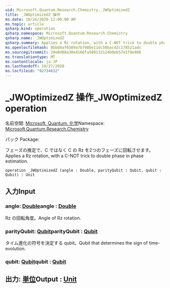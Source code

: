 ```yaml
---
uid: Microsoft.Quantum.Research.Chemistry._JWOptimizedZ
title: _JWOptimizedZ 操作
ms.date: 10/26/2020 12:00:00 AM
ms.topic: article
qsharp.kind: operation
qsharp.namespace: Microsoft.Quantum.Research.Chemistry
qsharp.name: _JWOptimizedZ
qsharp.summary: Applies a Rz rotation, with a C-NOT trick to double phase in phase estimation.
ms.openlocfilehash: 8bbd4af0389a7b748be11dc50bacd2c178521adc
ms.sourcegitcommit: 29e0d88a30e4166fa580132124b0eb57e1f0e986
ms.translationtype: MT
ms.contentlocale: ja-JP
ms.lasthandoff: 10/27/2020
ms.locfileid: "92724632"
---
```

# <a name="_jwoptimizedz-operation"></a><span data-ttu-id="da92d-102">_JWOptimizedZ 操作</span><span class="sxs-lookup"><span data-stu-id="da92d-102">_JWOptimizedZ operation</span></span>

<span data-ttu-id="da92d-103">名前空間: [Microsoft. Quantum. 化学](xref:Microsoft.Quantum.Research.Chemistry)</span><span class="sxs-lookup"><span data-stu-id="da92d-103">Namespace: [Microsoft.Quantum.Research.Chemistry](xref:Microsoft.Quantum.Research.Chemistry)</span></span>

<span data-ttu-id="da92d-104">パック [](https://nuget.org/packages/)</span><span class="sxs-lookup"><span data-stu-id="da92d-104">Package: [](https://nuget.org/packages/)</span></span>


<span data-ttu-id="da92d-105">フェーズの推定で、C ではなく C の Rz を2つのフェーズに回転させます。</span><span class="sxs-lookup"><span data-stu-id="da92d-105">Applies a Rz rotation, with a C-NOT trick to double phase in phase estimation.</span></span>

```qsharp
operation _JWOptimizedZ (angle : Double, parityQubit : Qubit, qubit : Qubit) : Unit
```


## <a name="input"></a><span data-ttu-id="da92d-106">入力</span><span class="sxs-lookup"><span data-stu-id="da92d-106">Input</span></span>

### <a name="angle--double"></a><span data-ttu-id="da92d-107">angle: [Double](xref:microsoft.quantum.lang-ref.double)</span><span class="sxs-lookup"><span data-stu-id="da92d-107">angle : [Double](xref:microsoft.quantum.lang-ref.double)</span></span>

<span data-ttu-id="da92d-108">Rz の回転角度。</span><span class="sxs-lookup"><span data-stu-id="da92d-108">Angle of Rz rotation.</span></span>


### <a name="parityqubit--qubit"></a><span data-ttu-id="da92d-109">parityQubit: [Qubit](xref:microsoft.quantum.lang-ref.qubit)</span><span class="sxs-lookup"><span data-stu-id="da92d-109">parityQubit : [Qubit](xref:microsoft.quantum.lang-ref.qubit)</span></span>

<span data-ttu-id="da92d-110">タイム進化の符号を決定する qubit。</span><span class="sxs-lookup"><span data-stu-id="da92d-110">Qubit that determines the sign of time-evolution.</span></span>


### <a name="qubit--qubit"></a><span data-ttu-id="da92d-111">qubit: [Qubit](xref:microsoft.quantum.lang-ref.qubit)</span><span class="sxs-lookup"><span data-stu-id="da92d-111">qubit : [Qubit](xref:microsoft.quantum.lang-ref.qubit)</span></span>





## <a name="output--unit"></a><span data-ttu-id="da92d-112">出力: [単位](xref:microsoft.quantum.lang-ref.unit)</span><span class="sxs-lookup"><span data-stu-id="da92d-112">Output : [Unit](xref:microsoft.quantum.lang-ref.unit)</span></span>

